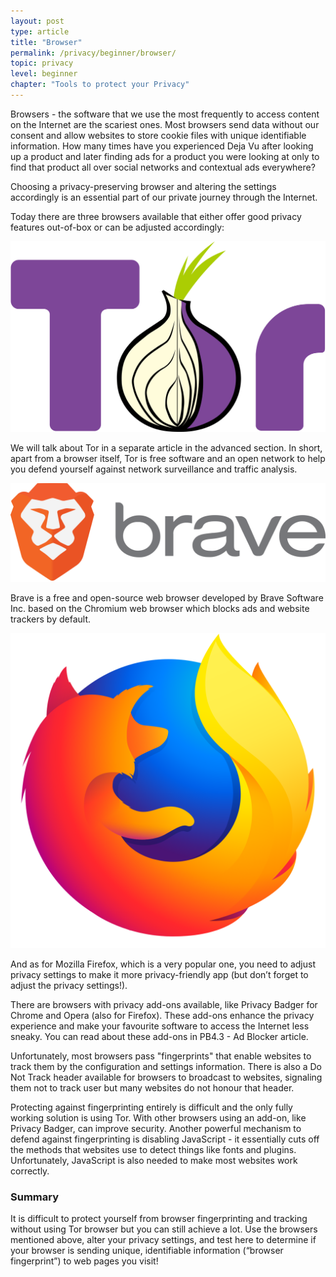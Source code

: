 ```yaml
---
layout: post
type: article
title: "Browser"
permalink: /privacy/beginner/browser/
topic: privacy
level: beginner
chapter: "Tools to protect your Privacy"
---
```


Browsers - the software that we use the most frequently to access content on the Internet are the scariest ones. Most browsers send data without our consent and allow websites to store cookie files with unique identifiable information. How many times have you experienced Deja Vu after looking up a product and later finding ads for a product you were looking at only to find that product all over social networks and contextual ads everywhere?

Choosing a privacy-preserving browser and altering the settings accordingly is an essential part of our private journey through the Internet.

Today there are three browsers available that either offer good privacy features out-of-box or can be adjusted accordingly:


<div class="row mt-4">
    <div class="col-md-2">
        <img src="/assets/post_files/privacy/beginner/browser/Tor-logo.png" alt="Tor" />
    </div>
    <div class="col-md-10">
        <p>
            We will talk about Tor in a separate article in the advanced section. In short, apart from a browser itself, Tor is free software and an open network to help you defend yourself against network surveillance and traffic analysis.
        </p>
    </div>
</div>

<div class="row mt-4">
    <div class="col-md-2">
        <img src="/assets/post_files/privacy/beginner/browser/Brave_logo.png" alt="Brave" />
    </div>
    <div class="col-md-10">
        <p>
            Brave is a free and open-source web browser developed by Brave Software Inc. based on the Chromium web browser which blocks ads and website trackers by default.
        </p>
    </div>
</div>

<div class="row mt-4 mb-5">
    <div class="col-md-2">
        <img src="/assets/post_files/privacy/beginner/browser/Firefox_Logo.png" alt="Firefox" />
    </div>
    <div class="col-md-10">
        <p>
            And as for Mozilla Firefox, which is a very popular one, you need to adjust privacy settings to make it more privacy-friendly app (but don’t forget to adjust the privacy settings!).
        </p>
    </div>
</div>


There are browsers with privacy add-ons available, like Privacy Badger for Chrome and Opera (also for Firefox). These add-ons enhance the privacy experience and make your favourite software to access the Internet less sneaky. You can read about these add-ons in PB4.3 - Ad Blocker article.

Unfortunately, most browsers pass "fingerprints" that enable websites to track them by the configuration and settings information. There is also a Do Not Track header available for browsers to broadcast to websites, signaling them not to track user but many websites do not honour that header.

Protecting against fingerprinting entirely is difficult and the only fully working solution is using Tor. With other browsers using an add-on, like Privacy Badger, can improve security. Another powerful mechanism to defend against fingerprinting is disabling JavaScript - it essentially cuts off the methods that websites use to detect things like fonts and plugins. Unfortunately, JavaScript is also needed to make most websites work correctly.

### Summary

It is difficult to protect yourself from browser fingerprinting and tracking without using Tor browser but you can still achieve a lot. Use the browsers mentioned above, alter your privacy settings, and test here to determine if your browser is sending unique, identifiable information (“browser fingerprint”) to web pages you visit!
